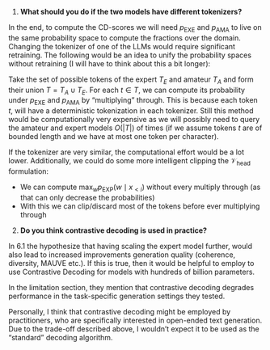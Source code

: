 1. **What should you do if the two models have different tokenizers?**

In the end, to compute the CD-scores we will need $p_{\text{EXE}}$ and $p_{\text{AMA}}$ to live on the same probability space to compute the fractions over the domain. Changing the tokenizer of one of the LLMs would require significant retraining. The following would be an idea to unify the probability spaces without retraining (I will have to think about this a bit longer):

Take the set of possible tokens of the expert $T_E$ and amateur $T_A$ and form their union $T=T_A \cup T_E$. For each $t \in T$, we can compute its probability under $p_{\text{EXE}}$ and $p_{\text{AMA}}$ by “multiplying” through. This is because each token $t$, will have a deterministic tokenization in each tokenizer. Still this method would be computationally very expensive as we will possibly need to query the amateur and expert models $O(|T|)$ of times (if we assume tokens $t$ are of bounded length and we have at most one token per character). 

If the tokenizer are very similar, the computational effort would be a lot lower. Additionally, we could do some more intelligent clipping the $\mathcal{V}_{\text {head }}$ formulation:

- We can compute $\max _w p_{\operatorname{EXP}}\left(w \mid x_{<i}\right)$ without every multiply through (as that can only decrease the probabilities)
- With this we can clip/discard most of the tokens before ever multiplying through

2. **Do you think contrastive decoding is used in practice?**

In 6.1 the hypothesize that having scaling the expert model further, would also lead to increased improvements generation quality (coherence, diversity, MAUVE etc.). If this is true, then it would be helpful to employ to use Contrastive Decoding for models with hundreds of billion parameters.

In the limitation section, they mention that contrastive decoding degrades performance in the task-specific generation settings they tested.

Personally, I think that contrastive decoding might be employed by practitioners, who are specifically interested in open-ended text generation. Due to the trade-off described above, I wouldn’t expect it to be used as the “standard” decoding algorithm.
